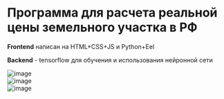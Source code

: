 # Программа для расчета реальной цены земельного участка в РФ

**Frontend** написан на HTML+CSS+JS и Python+Eel

**Backend** - tensorflow для обучения и использования нейронной сети

![image](https://github.com/domster704/python-data-science/assets/61056244/7bf56fdb-eace-4f48-b6ae-5129b0d6125b)
<br>
![image](https://github.com/domster704/python-data-science/assets/61056244/62b59bc4-eed0-4a9d-b1e1-63d864d9a182)
<br>
![image](https://github.com/domster704/python-data-science/assets/61056244/06f066f2-2d4d-4f80-b2fa-c962ea201da5)


